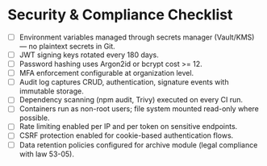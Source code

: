 # Security & Compliance Checklist

- [ ] Environment variables managed through secrets manager (Vault/KMS) — no plaintext secrets in Git.
- [ ] JWT signing keys rotated every 180 days.
- [ ] Password hashing uses Argon2id or bcrypt cost >= 12.
- [ ] MFA enforcement configurable at organization level.
- [ ] Audit log captures CRUD, authentication, signature events with immutable storage.
- [ ] Dependency scanning (npm audit, Trivy) executed on every CI run.
- [ ] Containers run as non-root users; file system mounted read-only where possible.
- [ ] Rate limiting enabled per IP and per token on sensitive endpoints.
- [ ] CSRF protection enabled for cookie-based authentication flows.
- [ ] Data retention policies configured for archive module (legal compliance with law 53-05).
